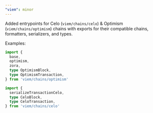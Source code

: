 ```yaml
---
"viem": minor
---
```


Added entrypoints for Celo (`viem/chains/celo`) & Optimism (`viem/chains/optimism`) chains with exports for their compatible chains, formatters, serializers, and types.

Examples:

```ts
import { 
  base, 
  optimism, 
  zora, 
  type OptimismBlock,
  type OptimismTransaction,
} from 'viem/chains/optimism'

import { 
  serializeTransactionCelo,
  type CeloBlock,
  type CeloTransaction,
} from 'viem/chains/celo'
```
